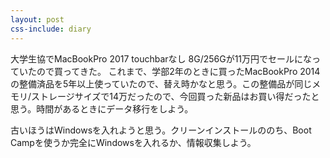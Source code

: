 ```yaml
---
layout: post
css-include: diary
---
```


大学生協でMacBookPro 2017 touchbarなし 8G/256Gが11万円でセールになっていたので買ってきた。
これまで、学部2年のときに買ったMacBookPro 2014の整備済品を5年以上使っていたので、替え時かなと思う。この整備品が同じメモリ/ストレージサイズで14万だったので、今回買った新品はお買い得だったと思う。時間があるときにデータ移行をしよう。

古いほうはWindowsを入れようと思う。クリーンインストールののち、Boot Campを使うか完全にWindowsを入れるか、情報収集しよう。